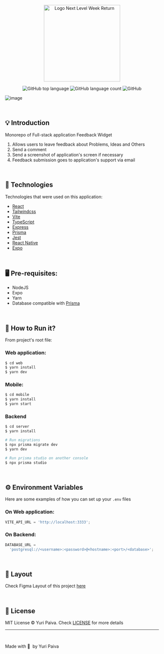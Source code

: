 <p align="center">
   <img src="https://user-images.githubusercontent.com/71537090/167278902-b564cc78-d48d-44e6-b4ff-120e00406ddb.png" alt="Logo Next Level Week Return" width="250px"/>
</p>

<p align="center">
  <img alt="GitHub top language" src="https://img.shields.io/github/languages/top/yuriqpaiva/feedget?color=blueviolet">

  <img alt="GitHub language count" src="https://img.shields.io/github/languages/count/yuriqpaiva/feedget?color=blueviolet">

  <img alt="GitHub" src="https://img.shields.io/github/license/yuriqpaiva/feedget?color=blueviolet">
</p>

![image](https://user-images.githubusercontent.com/71537090/167278997-56d6c6a9-e477-4910-b512-23feb2fff54f.png)

<br>

## 💡 Introduction

Monorepo of Full-stack application Feedback Widget

1. Allows users to leave feedback about Problems, Ideas and Others
2. Send a comment
3. Send a screenshot of application's screen if necessary
4. Feedback submission goes to application's support via email

<br>

## 🧪 Technologies

Technologies that were used on this application:

- [React](https://reactjs.org)
- [Tailwindcss](https://tailwindcss.com)
- [Vite](https://vitejs.dev)
- [TypeScript](https://www.typescriptlang.org)
- [Express](https://expressjs.com/pt-br)
- [Prisma](https://www.prisma.io)
- [Jest](https://jestjs.io)
- [React Native](https://reactnative.dev/)
- [Expo](https://expo.dev/)

<br>

## 🖥 Pre-requisites:

- NodeJS
- Expo
- Yarn
- Database compatible with [Prisma](https://www.prisma.io)

<br/>

## 🚀 How to Run it?

From project's root file:

### Web application:

```sh
$ cd web
$ yarn install
$ yarn dev
```

### Mobile:

```sh
$ cd mobile
$ yarn install
$ yarn start
```

### Backend

```sh
$ cd server
$ yarn install

# Run migrations
$ npx prisma migrate dev
$ yarn dev

# Run prisma studio on another console
$ npx prisma studio
```

<br/>

## ⚙️ Environment Variables

Here are some examples of how you can set up your `.env` files

### On Web application:

```js
VITE_API_URL = 'http://localhost:3333';
```

### On Backend:

```js
DATABASE_URL =
  'postgresql://<username>:<password>@<hostname>:<port>/<database>';
```

<br>

## 🔖 Layout

Check Figma Layout of this project [here](https://www.figma.com/community/file/1102912516166573468/Feedback-Widget)

<br>

## 📝 License

MIT License © Yuri Paiva. Check [LICENSE](LICENSE.md) for more details

---

<br>

Made with 💜 &nbsp;by Yuri Paiva
